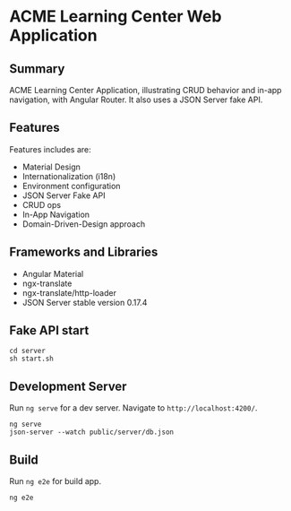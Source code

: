 # ACME Learning Center Web Application

## Summary

ACME Learning Center Application, illustrating CRUD behavior and in-app navigation, with Angular Router. It also uses a JSON Server fake API.

## Features

Features includes are:

- Material Design
- Internationalization (i18n)
- Environment configuration
- JSON Server Fake API
- CRUD ops
- In-App Navigation
- Domain-Driven-Design approach

## Frameworks and Libraries

- Angular Material
- ngx-translate
- ngx-translate/http-loader
- JSON Server stable version 0.17.4

## Fake API start

```
cd server
sh start.sh
```

## Development  Server

Run ``ng serve`` for a dev server. Navigate to `http://localhost:4200/`.
```
ng serve
json-server --watch public/server/db.json
```

## Build

Run `ng e2e` for build app.
```
ng e2e
```
